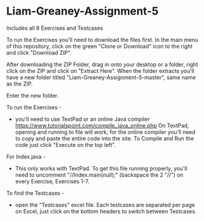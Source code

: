 # Liam-Greaney-Assignment-5
Includes all 8 Exercises and Testcases

To run the Exercises you'll need to download the files first. In the main menu of this repository,
click on the green "Clone or Download" icon to the right and click "Download ZIP".

After downloading the ZIP Folder, drag in onto your desktop or a folder, right click on the ZIP
and click on "Extract Here". When the folder extracts you'll have a new folder titled
"Liam-Greaney-Assignment-5-master", same name as the ZIP.

Enter the new folder.

To run the Exercises -
* you'll need to use TextPad or an online Java compiler https://www.tutorialspoint.com/compile_java_online.php
On TextPad, opening and running to file will work, for the online compiler you'll need to copy and
paste the entire code into the site. To Compile and Run the code just click "Execute on the top left".

For Index.java - 
* This only works with TextPad. To get this file running properly, you'll need to uncomment "//Index.main(null);"
(backspace the 2 "//") on every Exercise, Exercises 1-7.

To find the Testcases - 
* open the "Testcases" excel file. Each testcases are separated per page on Excel, just click on the bottom
headers to switch between Testcases.
